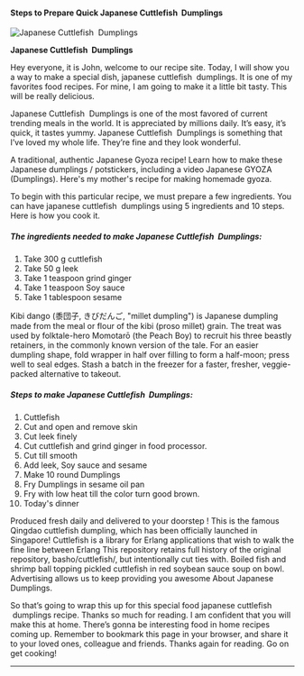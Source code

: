             

#### Steps to Prepare Quick Japanese Cuttlefish  Dumplings

![Japanese Cuttlefish  Dumplings](https://img-global.cpcdn.com/recipes/fe9ee5e234fa965c/751x532cq70/japanese-cuttlefish-dumplings-recipe-main-photo.jpg)

**Japanese Cuttlefish  Dumplings**

Hey everyone, it is John, welcome to our recipe site. Today, I will show you a way to make a special dish, japanese cuttlefish  dumplings. It is one of my favorites food recipes. For mine, I am going to make it a little bit tasty. This will be really delicious.

Japanese Cuttlefish  Dumplings is one of the most favored of current trending meals in the world. It is appreciated by millions daily. It’s easy, it’s quick, it tastes yummy. Japanese Cuttlefish  Dumplings is something that I’ve loved my whole life. They’re fine and they look wonderful.

A traditional, authentic Japanese Gyoza recipe! Learn how to make these Japanese dumplings / potstickers, including a video Japanese GYOZA (Dumplings). Here's my mother's recipe for making homemade gyoza.

To begin with this particular recipe, we must prepare a few ingredients. You can have japanese cuttlefish  dumplings using 5 ingredients and 10 steps. Here is how you cook it.

##### The ingredients needed to make Japanese Cuttlefish  Dumplings:

1.  Take 300 g cuttlefish
2.  Take 50 g leek
3.  Take 1 teaspoon grind ginger
4.  Take 1 teaspoon Soy sauce
5.  Take 1 tablespoon sesame

Kibi dango (黍団子, きびだんご, "millet dumpling") is Japanese dumpling made from the meal or flour of the kibi (proso millet) grain. The treat was used by folktale-hero Momotarō (the Peach Boy) to recruit his three beastly retainers, in the commonly known version of the tale. For an easier dumpling shape, fold wrapper in half over filling to form a half-moon; press well to seal edges. Stash a batch in the freezer for a faster, fresher, veggie-packed alternative to takeout.

##### Steps to make Japanese Cuttlefish  Dumplings:

1.  Cuttlefish
2.  Cut and open and remove skin
3.  Cut leek finely
4.  Cut cuttlefish and grind ginger in food processor.
5.  Cut till smooth
6.  Add leek, Soy sauce and sesame
7.  Make 10 round Dumplings
8.  Fry Dumplings in sesame oil pan
9.  Fry with low heat till the color turn good brown.
10.  Today's dinner

Produced fresh daily and delivered to your doorstep ! This is the famous Qingdao cuttlefish dumpling, which has been officially launched in Singapore! Cuttlefish is a library for Erlang applications that wish to walk the fine line between Erlang This repository retains full history of the original repository, basho/cuttlefish/, but intentionally cut ties with. Boiled fish and shrimp ball topping pickled cuttlefish in red soybean sauce soup on bowl. Advertising allows us to keep providing you awesome About Japanese Dumplings.

So that’s going to wrap this up for this special food japanese cuttlefish  dumplings recipe. Thanks so much for reading. I am confident that you will make this at home. There’s gonna be interesting food in home recipes coming up. Remember to bookmark this page in your browser, and share it to your loved ones, colleague and friends. Thanks again for reading. Go on get cooking!

* * *